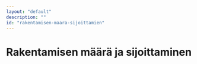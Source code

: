 ```yaml
---
layout: "default"
description: ""
id: "rakentamisen-maara-sijoittamien"
---
```

# Rakentamisen määrä ja sijoittaminen